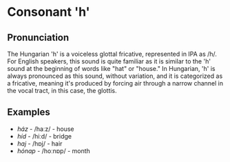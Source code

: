 # Consonant 'h'

## Pronunciation
The Hungarian 'h' is a voiceless glottal fricative, represented in IPA as /h/. For English speakers, this sound is quite familiar as it is similar to the 'h' sound at the beginning of words like "hat" or "house." In Hungarian, 'h' is always pronounced as this sound, without variation, and it is categorized as a fricative, meaning it's produced by forcing air through a narrow channel in the vocal tract, in this case, the glottis.

## Examples
- *ház* - /haːz/ - house
- *híd* - /hiːd/ - bridge
- *haj* - /hɒj/ - hair
- *hónap* - /hoːnɒp/ - month